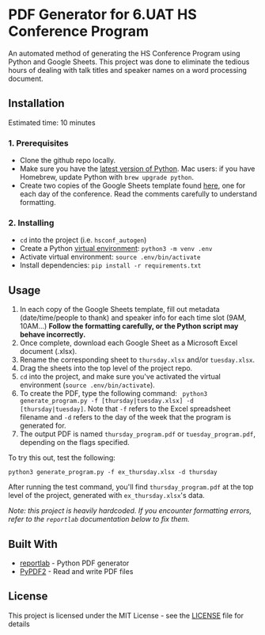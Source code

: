 # PDF Generator for 6.UAT HS Conference Program 

An automated method of generating the HS Conference Program using Python and Google Sheets. This project was done to eliminate the tedious hours of dealing with talk titles and speaker names on a word processing document.

## Installation

Estimated time: 10 minutes

### 1. Prerequisites

* Clone the github repo locally.
* Make sure you have the [latest version of Python](https://www.python.org/downloads/). Mac users: if you have Homebrew, update Python with `brew upgrade python`. 
* Create two copies of the Google Sheets template found [here](https://docs.google.com/spreadsheets/d/1XtiDBfBQkag50ElFf2gfqRIplAG7KiSMRdzKl497PDI/edit#gid=933616727), one for each day of the conference. Read the comments carefully to understand formatting.

### 2. Installing

* `cd` into the project (i.e. `hsconf_autogen`)
* Create a Python [virtual environment](https://docs.python.org/3/tutorial/venv.html): `python3 -m venv .env`
* Activate virtual environment: `source .env/bin/activate`
* Install dependencies: `pip install -r requirements.txt`

## Usage

1. In each copy of the Google Sheets template, fill out metadata (date/time/people to thank) and speaker info for each time slot (9AM, 10AM...) **Follow the formatting carefully, or the Python script may behave incorrectly.**
2. Once complete, download each Google Sheet as a Microsoft Excel document (.xlsx). 
3. Rename the corresponding sheet to `thursday.xlsx` and/or `tuesday.xlsx`.
4. Drag the sheets into the top level of the project repo.
5. `cd` into the project, and make sure you've activated the virtual environment (`source .env/bin/activate`).
6. To create the PDF, type the following command: `
python3 generate_program.py -f [thursday|tuesday.xlsx] -d [thursday|tuesday]`. Note that `-f` refers to the Excel spreadsheet filename and `-d` refers to the day of the week that the program is generated for. 
7. The output PDF is named `thursday_program.pdf` or `tuesday_program.pdf`, depending on the flags specified.

To try this out, test the following:

```
python3 generate_program.py -f ex_thursday.xlsx -d thursday
```

After running the test command, you'll find `thursday_program.pdf` at the top level of the project, generated with `ex_thursday.xlsx`'s data.



*Note: this project is heavily hardcoded. If you encounter formatting errors, refer to the `reportlab` documentation below to fix them.*


## Built With

* [reportlab](https://www.reportlab.com/dev/docs/) - Python PDF generator
* [PyPDF2](https://pythonhosted.org/PyPDF2/) - Read and write PDF files


## License

This project is licensed under the MIT License - see the [LICENSE](LICENSE) file for details
